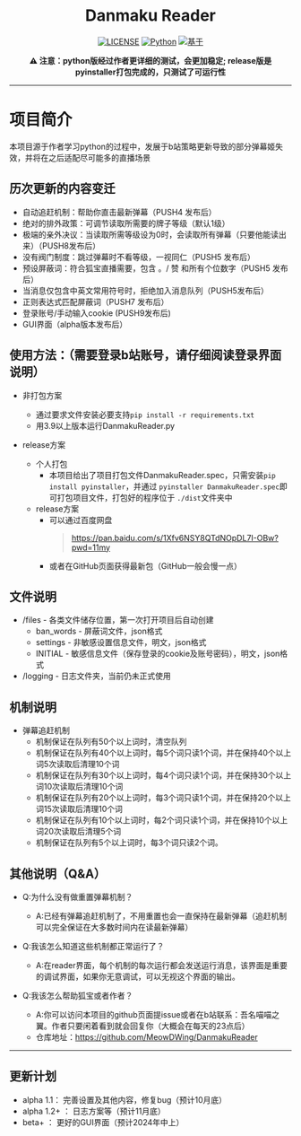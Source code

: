 
<div align="center">

# Danmaku Reader
[![LICENSE](https://img.shields.io/badge/LICENSE-GPLv3+-red)][LICENSE]
[![Python](https://img.shields.io/badge/python-3.9+-blue)](https://www.python.org)
[![基于](https://img.shields.io/badge/基于-bilibili_api_python-green)][base]

**:warning: 注意：python版经过作者更详细的测试，会更加稳定; release版是pyinstaller打包完成的，只测试了可运行性**

</div>

--------

# 项目简介

本项目源于作者学习python的过程中，发展于b站策略更新导致的部分弹幕姬失效，并将在之后适配尽可能多的直播场景

## 历次更新的内容变迁
- 自动追赶机制：帮助你直击最新弹幕（PUSH4 发布后）
- 绝对的排外政策：可调节读取所需要的牌子等级（默认1级）
- 极端的亲外决议：当读取所需等级设为0时，会读取所有弹幕（只要他能读出来）（PUSH8发布后）
- 没有阀门制度：跳过弹幕时不看等级，一视同仁（PUSH5 发布后）
- 预设屏蔽词：符合狐宝直播需要，包含 。/ 赞 和所有个位数字（PUSH5 发布后）
- 当消息仅包含中英文常用符号时，拒绝加入消息队列（PUSH5发布后）
- 正则表达式匹配屏蔽词（PUSH7 发布后）
- 登录账号/手动输入cookie (PUSH9发布后)
- GUI界面（alpha版本发布后）

## 使用方法：（需要登录b站账号，请仔细阅读登录界面说明）

- 非打包方案
  - 通过要求文件安装必要支持`pip install -r requirements.txt`
  - 用3.9以上版本运行DanmakuReader.py

- release方案
  - 个人打包
    - 本项目给出了项目打包文件DanmakuReader.spec，只需安装`pip install pyinstaller`，并通过
      `pyinstaller DanmakuReader.spec`即可打包项目文件，打包好的程序位于 `./dist`文件夹中
  - release方案
    - 可以通过百度网盘
      > https://pan.baidu.com/s/1Xfv6NSY8QTdNOpDL7I-OBw?pwd=11my
    - 或者在GitHub页面获得最新包（GitHub一般会慢一点）


## 文件说明
- /files - 各类文件储存位置，第一次打开项目后自动创建
  * ban_words - 屏蔽词文件，json格式
  * settings - 非敏感设置信息文件，明文，json格式
  * INITIAL - 敏感信息文件（保存登录的cookie及账号密码），明文，json格式
- /logging - 日志文件夹，当前仍未正式使用

## 机制说明
* 弹幕追赶机制
  * 机制保证在队列有50个以上词时，清空队列
  * 机制保证在队列有40个以上词时，每5个词只读1个词，并在保持40个以上词5次读取后清理10个词
  * 机制保证在队列有30个以上词时，每4个词只读1个词，并在保持30个以上词10次读取后清理10个词
  * 机制保证在队列有20个以上词时，每3个词只读1个词，并在保持20个以上词15次读取后清理10个词
  * 机制保证在队列有10个以上词时，每2个词只读1个词，并在保持10个以上词20次读取后清理5个词
  * 机制保证在队列有5个以上词时，每3个词只读2个词。


## 其他说明（Q&A）

* Q:为什么没有做重置弹幕机制？
  * A:已经有弹幕追赶机制了，不用重置也会一直保持在最新弹幕（追赶机制可以完全保证在大多数时间内在读最新弹幕）


* Q:我该怎么知道这些机制都正常运行了？
  * A:在reader界面，每个机制的每次运行都会发送运行消息，该界面是重要的调试界面，如果你无意调试，可以无视这个界面的输出。


* Q:我该怎么帮助狐宝或者作者？
  * A:你可以访问本项目的github页面提issue或者在b站联系：吾名喵喵之翼。作者只要闲着看到就会回复你（大概会在每天的23点后）
  * 仓库地址：https://github.com/MeowDWing/DanmakuReader


------

## 更新计划

+ alpha 1.1： 完善设置及其他内容，修复bug（预计10月底）
+ alpha 1.2+ ： 日志方案等（预计11月底）
+ beta+ ： 更好的GUI界面（预计2024年中上）

[license]: https://github.com/MeowDWing/DanmakuReader/blob/main/LICENSE
[base]: https://github.com/Nemo2011/bilibili-api